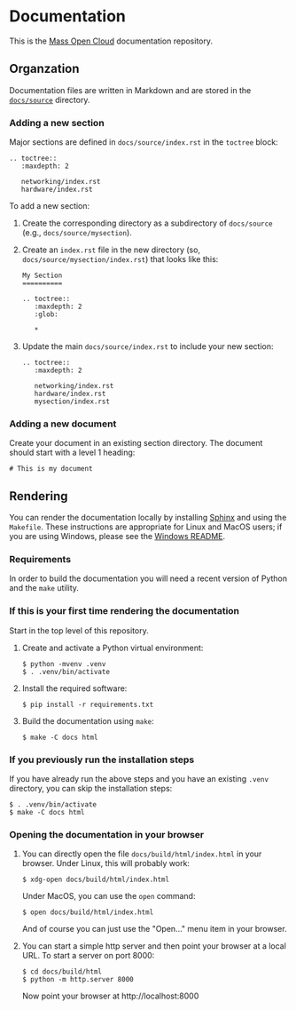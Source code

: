 # Documentation

This is the [Mass Open Cloud][moc] documentation repository.

[moc]: https://massopen.cloud

## Organzation

Documentation files are written in Markdown and are stored in the [`docs/source`](docs/source) directory.

### Adding a new section

Major sections are defined in `docs/source/index.rst` in the `toctree` block:

```
.. toctree::
   :maxdepth: 2

   networking/index.rst
   hardware/index.rst
```

To add a new section:

1. Create the corresponding directory as a subdirectory of `docs/source` (e.g., `docs/source/mysection`).

1. Create an `index.rst` file in the new directory (so, `docs/source/mysection/index.rst`) that looks like this:

    ```
    My Section
    ==========

    .. toctree::
       :maxdepth: 2
       :glob:

       *
    ```

1. Update the main `docs/source/index.rst` to include your new section:

    ```
    .. toctree::
       :maxdepth: 2

       networking/index.rst
       hardware/index.rst
       mysection/index.rst
    ```

### Adding a new document

Create your document in an existing section directory. The document should start with a level 1 heading:

```
# This is my document
```

## Rendering

You can render the documentation locally by installing [Sphinx][] and using the `Makefile`. These instructions are appropriate for Linux and MacOS users; if you are using Windows, please see the [Windows README](README.windows.md).

[sphinx]: https://www.sphinx-doc.org/

### Requirements

In order to build the documentation you will need a recent version of Python and the `make` utility.

### If this is your first time rendering the documentation

Start in the top level of this repository.

1. Create and activate a Python virtual environment:

    ```
    $ python -mvenv .venv
    $ . .venv/bin/activate
    ```

1. Install the required software:

    ```
    $ pip install -r requirements.txt
    ```

1. Build the documentation using `make`:

    ```
    $ make -C docs html
    ```

### If you previously run the installation steps

If you have already run the above steps and you have an existing `.venv` directory, you can skip the installation steps:

```
$ . .venv/bin/activate
$ make -C docs html
```

### Opening the documentation in your browser

1. You can directly open the file `docs/build/html/index.html` in your browser. Under Linux, this will probably work:

    ```
    $ xdg-open docs/build/html/index.html
    ```

    Under MacOS, you can use the `open` command:

    ```
    $ open docs/build/html/index.html
    ```

    And of course you can just use the "Open..." menu item in your browser.

1. You can start a simple http server and then point your browser at a local URL. To start a server on port 8000:

    ```
    $ cd docs/build/html
    $ python -m http.server 8000
    ```

    Now point your browser at http://localhost:8000
